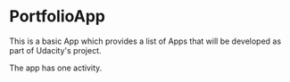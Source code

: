 # PortfolioApp
This is a basic App which provides a list of Apps that will be developed as part of Udacity's project.

The app has one activity.

